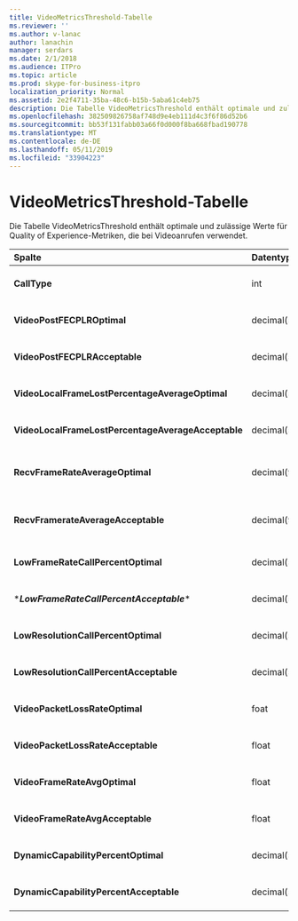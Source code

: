 ```yaml
---
title: VideoMetricsThreshold-Tabelle
ms.reviewer: ''
ms.author: v-lanac
author: lanachin
manager: serdars
ms.date: 2/1/2018
ms.audience: ITPro
ms.topic: article
ms.prod: skype-for-business-itpro
localization_priority: Normal
ms.assetid: 2e2f4711-35ba-48c6-b15b-5aba61c4eb75
description: Die Tabelle VideoMetricsThreshold enthält optimale und zulässige Werte für Quality of Experience-Metriken, die bei Videoanrufen verwendet.
ms.openlocfilehash: 382509826758af748d9e4eb111d4c3f6f86d52b6
ms.sourcegitcommit: bb53f131fabb03a66f0d000f8ba668fbad190778
ms.translationtype: MT
ms.contentlocale: de-DE
ms.lasthandoff: 05/11/2019
ms.locfileid: "33904223"
---
```

# <a name="videometricsthreshold-table"></a>VideoMetricsThreshold-Tabelle
 
Die Tabelle VideoMetricsThreshold enthält optimale und zulässige Werte für Quality of Experience-Metriken, die bei Videoanrufen verwendet.
  

| **Spalte**                                               | **Datentyp**       | **Schlüssel/Index**  | **Details**                          |
|:---------------------------------------------------------|:--------------------|:---------------|:-------------------------------------|
| **CallType** <br/>                                       | int  <br/>          | Primary  <br/> | Typ des getätigten Anrufs.  <br/> |
| **VideoPostFECPLROptimal** <br/>                         | decimal(5,2)  <br/> |                | Der Standardwert lautet 0,05.  <br/>    |
| **VideoPostFECPLRAcceptable** <br/>                      | decimal(5,2)  <br/> |                | Der Standardwert lautet 0,10.  <br/>    |
| **VideoLocalFrameLostPercentageAverageOptimal** <br/>    | decimal(5,2)  <br/> |                | Der Standardwert lautet 5,0.  <br/>     |
| **VideoLocalFrameLostPercentageAverageAcceptable** <br/> | decimal(5,2)  <br/> |                | Der Standardwert lautet 10,0.  <br/>    |
| **RecvFrameRateAverageOptimal** <br/>                    | decimal(9,4)  <br/> |                | Der Standardwert lautet 12,0000.  <br/> |
| **RecvFramerateAverageAcceptable** <br/>                 | decimal(9,4)  <br/> |                | Der Standardwert lautet 7,0000.  <br/>  |
| **LowFrameRateCallPercentOptimal** <br/>                 | decimal(5,2)  <br/> |                | Der Standardwert lautet 5,0.  <br/>     |
| \****LowFrameRateCallPercentAcceptable***\* <br/>        | decimal(5,2)  <br/> |                | Der Standardwert lautet 10,0 /  <br/>    |
| **LowResolutionCallPercentOptimal** <br/>                | decimal(5,2)  <br/> |                | Der Standardwert lautet 5,0.  <br/>     |
| **LowResolutionCallPercentAcceptable** <br/>             | decimal(5,2)  <br/> |                | Der Standardwert lautet 10,0.  <br/>    |
| **VideoPacketLossRateOptimal** <br/>                     | foat  <br/>         |                | Der Standardwert lautet 0,05.  <br/>    |
| **VideoPacketLossRateAcceptable** <br/>                  | float  <br/>        |                | Der Standardwert lautet 0,10.  <br/>    |
| **VideoFrameRateAvgOptimal** <br/>                       | float  <br/>        |                | Der Standardwert lautet 12.  <br/>      |
| **VideoFrameRateAvgAcceptable** <br/>                    | float  <br/>        |                | Der Standardwert ist 7.  <br/>       |
| **DynamicCapabilityPercentOptimal** <br/>                | decimal(5,2)  <br/> |                | Der Standardwert lautet 5,00.  <br/>    |
| **DynamicCapabilityPercentAcceptable** <br/>             | decimal(5,2)  <br/> |                | Der Standardwert lautet 10,00.  <br/>   |

